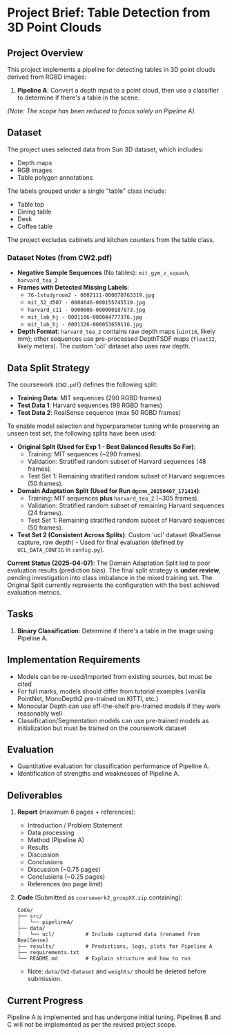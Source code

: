 # Project Brief: Table Detection from 3D Point Clouds

## Project Overview
This project implements a pipeline for detecting tables in 3D point clouds derived from RGBD images:

1. **Pipeline A**: Convert a depth input to a point cloud, then use a classifier to determine if there's a table in the scene.

*(Note: The scope has been reduced to focus solely on Pipeline A).*

## Dataset
The project uses selected data from Sun 3D dataset, which includes:
- Depth maps
- RGB images
- Table polygon annotations

The labels grouped under a single "table" class include:
- Table top
- Dining table
- Desk
- Coffee table

The project excludes cabinets and kitchen counters from the table class.

### Dataset Notes (from CW2.pdf)
- **Negative Sample Sequences** (No tables): `mit_gym_z_squash`, `harvard_tea_2`
- **Frames with Detected Missing Labels**:
    - `76-1studyroom2 - 0002111-000070763319.jpg`
    - `mit_32_d507 - 0004646-000155745519.jpg`
    - `harvard_c11 - 0000006-000000187873.jpg`
    - `mit_lab_hj - 0001106-000044777376.jpg`
    - `mit_lab_hj - 0001326-000053659116.jpg`
- **Depth Format**: `harvard_tea_2` contains raw depth maps (`uint16`, likely mm); other sequences use pre-processed DepthTSDF maps (`float32`, likely meters). The custom 'ucl' dataset also uses raw depth.

## Data Split Strategy

The coursework (`CW2.pdf`) defines the following split:
- **Training Data**: MIT sequences (290 RGBD frames)
- **Test Data 1**: Harvard sequences (98 RGBD frames)
- **Test Data 2**: RealSense sequence (max 50 RGBD frames)

To enable model selection and hyperparameter tuning while preserving an unseen test set, the following splits have been used:
- **Original Split (Used for Exp 1 - Best Balanced Results So Far)**:
    - Training: MIT sequences (~290 frames).
    - Validation: Stratified random subset of Harvard sequences (48 frames).
    - Test Set 1: Remaining stratified random subset of Harvard sequences (50 frames).
- **Domain Adaptation Split (Used for Run `dgcnn_20250407_171414`)**:
    - Training: MIT sequences **plus** `harvard_tea_2` (~305 frames).
    - Validation: Stratified random subset of remaining Harvard sequences (24 frames).
    - Test Set 1: Remaining stratified random subset of Harvard sequences (50 frames).
- **Test Set 2 (Consistent Across Splits)**: Custom 'ucl' dataset (RealSense capture, raw depth) - Used for final evaluation (defined by `UCL_DATA_CONFIG` in `config.py`).

**Current Status (2025-04-07)**: The Domain Adaptation Split led to poor evaluation results (prediction bias). The final split strategy is **under review**, pending investigation into class imbalance in the mixed training set. The Original Split currently represents the configuration with the best achieved evaluation metrics.

## Tasks
1. **Binary Classification**: Determine if there's a table in the image using Pipeline A.

## Implementation Requirements
- Models can be re-used/imported from existing sources, but must be cited
- For full marks, models should differ from tutorial examples (vanilla PointNet, MonoDepth2 pre-trained on KITTI, etc.)
- Monocular Depth can use off-the-shelf pre-trained models if they work reasonably well
- Classification/Segmentation models can use pre-trained models as initialization but must be trained on the coursework dataset

## Evaluation
- Quantitative evaluation for classification performance of Pipeline A.
- Identification of strengths and weaknesses of Pipeline A.

## Deliverables
1. **Report** (maximum 6 pages + references):
   - Introduction / Problem Statement
   - Data processing
   - Method (Pipeline A)
   - Results
   - Discussion
   - Conclusions
   - Discussion (~0.75 pages)
   - Conclusions (~0.25 pages)
   - References (no page limit)

2. **Code** (Submitted as `coursework2_groupXX.zip` containing):
   ```
   Code/
   ├── src/
   │   └── pipelineA/
   ├── data/
   │   └── ucl/          # Include captured data (renamed from RealSense)
   ├── results/          # Predictions, logs, plots for Pipeline A
   ├── requirements.txt
   └── README.md         # Explain structure and how to run
   ```
   - Note: `data/CW2-Dataset` and `weights/` should be deleted before submission.

## Current Progress
Pipeline A is implemented and has undergone initial tuning. Pipelines B and C will not be implemented as per the revised project scope.
